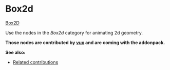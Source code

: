 # Box2d


<a href="http://box2d.org/" class="extURL" target="_blank">Box2D</a>  


Use the nodes in the *Box2d* category for animating 2d geometry.  

**Those nodes are contributed by <span class="user"><a href="https://vvvv.org/users/vux" class="extURL" target="_blank">vux</a></span> and are coming with the addonpack.**  

**See also:**  
* <a href="https://vvvv.org/contributions/1353+1351+2439+1352+2438+1354+1355/2597" class="extURL" target="_blank">Related contributions</a>  


